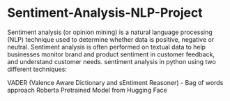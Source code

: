 # Sentiment-Analysis-NLP-Project
Sentiment analysis (or opinion mining) is a natural language processing (NLP) technique used to determine whether data is positive, negative or neutral. Sentiment analysis is often performed on textual data to help businesses monitor brand and product sentiment in customer feedback, and understand customer needs.
sentiment analysis in python using two different techniques:

VADER (Valence Aware Dictionary and sEntiment Reasoner) - Bag of words approach
Roberta Pretrained Model from Hugging Face

